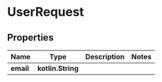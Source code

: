 
# UserRequest

## Properties
Name | Type | Description | Notes
------------ | ------------- | ------------- | -------------
**email** | **kotlin.String** |  | 



